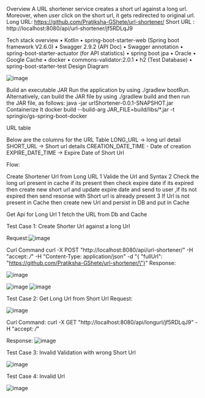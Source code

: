 Overview
A URL shortener service creates a short url against a long url. Moreover, when user click on the short url, it gets redirected to original url.
Long URL: https://github.com/Pratiksha-GShete/url-shortener/
Short URL :  http://localhost:8080/api/url-shortener/jf5RDLqJ9

Tech stack overview
•	Kotlin
•	spring-boot-starter-web (Spring boot framework V2.6.0)
•	Swagger 2.9.2 (API Doc)
•	Swagger annotation
•	spring-boot-starter-actuator (for API statistics)
•	spring boot jpa
•	Oracle 
•	Google Cache
•	docker 
•	commons-validator:2.0.1
•	h2 (Test Database)
•	spring-boot-starter-test
Design Diagram

![image](https://user-images.githubusercontent.com/120738012/208180944-58ed9404-81e6-4bed-9f2e-fa2c3721b865.png)

 
Build an executable JAR
Run the application by using ./gradlew bootRun. Alternatively, can build the JAR file by using ./gradlew build and then run the JAR file, as follows:
java -jar urlShortener-0.0.1-SNAPSHOT.jar
Containerize It
docker build --build-arg JAR_FILE=build/libs/\*.jar -t springio/gs-spring-boot-docker 

URL table

Below are the columns for the URL Table
LONG_URL  -> long url detail
SHORT_URL  -> Short url details
CREATION_DATE_TIME - Date of creation
EXPIRE_DATE_TIME  -> Expire Date of Short Url


Flow:

Create Shortener Url from Long URL 
   1 Valide the Url and Syntax 
   2 Check the long url present in cache if its present then check expire date if its expired then create new short url and update expire date and send to user ,if its not expired then send resonse with Short url is already present 
   3 If Url is not present in Cache then create new Url and persist in DB and put in Cache
   
 Get Api for Long Url
    1 fetch the URL from Db and Cache
   




Test Case 1:  Create Shorter Url  against a long Url

Request:![image](https://user-images.githubusercontent.com/120738012/208181145-30a962fc-4ca9-4d5e-b8ca-e9d426029f72.png)
  
Curl Command
curl -X POST "http://localhost:8080/api/url-shortener/" -H "accept: */*" -H "Content-Type: application/json" -d "{ \"fullUrl\": \"https://github.com/Pratiksha-GShete/url-shortener/\"}"
Response:


![image](https://user-images.githubusercontent.com/120738012/208181218-98faaa70-4702-479c-85ca-14f9bb23fc6a.png)

![image](https://user-images.githubusercontent.com/120738012/208183440-814145cc-a278-46e1-9dad-1ad4fb06b84c.png)
![image](https://user-images.githubusercontent.com/120738012/208183444-959d9557-0679-48d7-b848-3a39d463bb52.png)



 

Test Case 2: Get Long Url from Short Url
Request:

![image](https://user-images.githubusercontent.com/120738012/208182731-ac2bbc66-b1ef-4064-9c88-d2dcba9a7276.png)


Curl Command:
curl -X GET "http://localhost:8080/api/longurl/jf5RDLqJ9" -H "accept: */*"

Response:
![image](https://user-images.githubusercontent.com/120738012/208182798-2eb3ee3b-f646-4e95-ae6b-0031b25df15f.png)


 

Test Case 3: Invalid Validation with wrong Short Url


![image](https://user-images.githubusercontent.com/120738012/208182870-dc7e4266-5381-4811-aa30-77935b6d272e.png)


Test Case 4: Invalid Url

![image](https://user-images.githubusercontent.com/120738012/208182964-4c3d27bd-2190-4391-aaf3-cb933860a72c.png)



 

 





 



